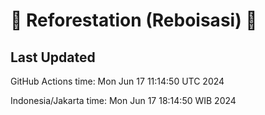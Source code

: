 
# 🌳 Reforestation (Reboisasi) 🌲

## Last Updated

GitHub Actions time: Mon Jun 17 11:14:50 UTC 2024

Indonesia/Jakarta time: Mon Jun 17 18:14:50 WIB 2024
